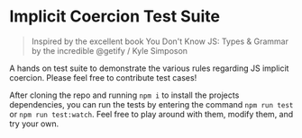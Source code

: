 # Implicit Coercion Test Suite

> Inspired by the excellent book You Don't Know JS: Types & Grammar by the incredible
> @getify / Kyle Simposon

A hands on test suite to demonstrate the various rules regarding JS implicit coercion. Please feel free to
contribute test cases!

After cloning the repo and running `npm i` to install the projects dependencies, you can run the tests by entering the command `npm run test` or `npm run test:watch`. Feel free to play around with them, modify them, and try your
own.

